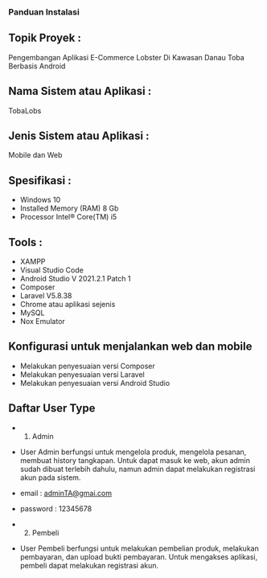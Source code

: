 ### Panduan Instalasi
## Topik Proyek			: 
   Pengembangan Aplikasi E-Commerce Lobster Di Kawasan Danau Toba Berbasis Android
## Nama Sistem atau Aplikasi	: 
   TobaLobs
## Jenis Sistem atau Aplikasi	: 
   Mobile dan Web
## Spesifikasi	:
- Windows 10
- Installed Memory (RAM) 8 Gb
- Processor Intel® Core(TM) i5
## Tools		:
- XAMPP
- Visual Studio Code
- Android Studio V 2021.2.1 Patch 1
- Composer
- Laravel V5.8.38
- Chrome atau aplikasi sejenis
- MySQL
- Nox Emulator
## Konfigurasi untuk menjalankan web dan mobile
- Melakukan penyesuaian versi Composer
- Melakukan penyesuaian versi Laravel
- Melakukan penyesuaian versi Android Studio
## Daftar User Type
- 1. Admin
-   User Admin berfungsi untuk mengelola produk, mengelola pesanan, membuat history tangkapan. Untuk dapat masuk ke web, akun admin sudah dibuat terlebih dahulu, namun admin dapat melakukan registrasi akun pada sistem.
-   email : adminTA@gmai.com
-   password : 12345678

- 2. Pembeli
-   User Pembeli berfungsi untuk melakukan pembelian produk, melakukan pembayaran, dan upload bukti pembayaran. Untuk mengakses aplikasi, pembeli dapat melakukan registrasi akun.


